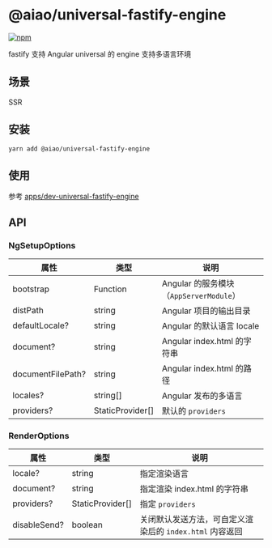 # @aiao/universal-fastify-engine

[![npm][shields-universal-fastify-engine]][npm-universal-fastify-engine]

fastify 支持 Angular universal 的 engine 支持多语言环境

## 场景

SSR

## 安装

```console
yarn add @aiao/universal-fastify-engine
```

## 使用

参考 [apps/dev-universal-fastify-engine](/apps/dev-universal-fastify-engine)

## API

### <a name="ng-setup-options"></a> NgSetupOptions

| 属性              | 类型             | 说明                                    |
| ----------------- | ---------------- | --------------------------------------- |
| bootstrap         | Function         | Angular 的服务模块（`AppServerModule`） |
| distPath          | string           | Angular 项目的输出目录                  |
| defaultLocale?    | string           | Angular 的默认语言 locale               |
| document?         | string           | Angular index.html 的字符串             |
| documentFilePath? | string           | Angular index.html 的路径               |
| locales?          | string[]         | Angular 发布的多语言                    |
| providers?        | StaticProvider[] | 默认的 `providers`                      |

### RenderOptions

| 属性         | 类型             | 说明                                                     |
| ------------ | ---------------- | -------------------------------------------------------- |
| locale?      | string           | 指定渲染语言                                             |
| document?    | string           | 指定渲染 index.html 的字符串                             |
| providers?   | StaticProvider[] | 指定 `providers`                                         |
| disableSend? | boolean          | 关闭默认发送方法，可自定义渲染后的 `index.html` 内容返回 |

[shields-universal-fastify-engine]: https://img.shields.io/npm/v/@aiao/universal-fastify-engine?style=flat-square
[npm-universal-fastify-engine]: https://www.npmjs.com/@aiao/universal-fastify-engine

